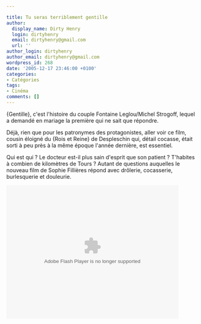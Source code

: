 ```yaml
---

title: Tu seras terriblement gentille
author:
  display_name: Dirty Henry
  login: dirtyhenry
  email: dirtyhenry@gmail.com
  url: ''
author_login: dirtyhenry
author_email: dirtyhenry@gmail.com
wordpress_id: 268
date: '2005-12-17 23:46:00 +0100'
categories:
- Catégories
tags:
- Cinéma
comments: []
---
```

{Gentille}, c'est l'histoire du couple Fontaine Leglou/Michel Strogoff, lequel a demandé en mariage la première qui ne sait que répondre. 

Déjà, rien que pour les patronymes des protagonistes, aller voir ce film, cousin éloigné du {Rois et Reine} de Despleschin qui, détail cocasse, était sorti à peu près à la même époque l'année dernière, est essentiel. 

Qui est qui ? Le docteur est-il plus sain d'esprit que son patient ? T'habites à combien de kilomètres de Tours ? Autant de questions auquelles le nouveau film de Sophie Fillières répond avec drôlerie, cocasserie, burlesquerie et douleurie.

<div id="allocine_blog" style="width:450px; height:350px"><object height="350px" width="100%"><param name="movie" value="http://www.allocine.fr/blogvision/18404800"></param><param name="allowFullScreen" value="true"></param><param name="allowScriptAccess" value="always"></param><embed src="http://www.allocine.fr/blogvision/18404800" type="application/x-shockwave-flash" width="100%" height="100%" allowFullScreen="true" allowScriptAccess="always"></embed></object></div>
